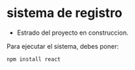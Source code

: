 <h1>sistema de registro</h1>

- Estrado del proyecto en construccion.

Para ejecutar el sistema, debes poner:

```npm install react``` 

